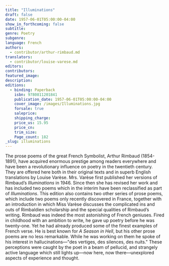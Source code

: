 ```yaml
---
title: "Illuminations"
draft: false
date: 1957-06-01T05:00:00-04:00
show_in_forthcoming: false
subtitle:
genre: Poetry
subgenre:
language: French
authors:
  - contributor/arthur-rimbaud.md
translators:
  - contributor/louise-varese.md
editors:
contributors:
featured_image:
description:
editions:
  - binding: Paperback
    isbn: 9780811201841
    publication_date: 1957-06-01T05:00:00-04:00
    cover_image: /images/Illuminations.jpg
    forsale: true
    saleprice:
    shipping_charge:
    price_us: 15.95
    price_cn:
    trim_size:
    Page_count: 182
_slug: illuminations
---
```


The prose poems of the great French Symbolist, Arthur Rimbaud (1854-1891), have acquired enormous prestige among readers everywhere and have been a revolutionary influence on poetry in the twentieth century. They are offered here both in their original texts and in superb English translations by Louise Varèse. Mrs. Varèse first published her versions of Rimbaud’s _Illuminations_ in 1946. Since then she has revised her work and has included two poems which in the interim have been reclassified as part of _Illuminations_. This edition also contains two other series of prose poems, which include two poems only recently discovered in France, together with an introduction in which Miss Varèse discusses the complicated ins and outs of Rimbaldien scholarship and the special qualities of Rimbaud’s writing. Rimbaud was indeed the most astonishing of French geniuses. Fired in childhood with an ambition to write, he gave up poetry before he was twenty-one. Yet he had already produced some of the finest examples of French verse. He is best known for _A Season in Hell_, but his other prose poems are no less remarkable. While he was working on them he spoke of his interest in hallucinations––"des vertiges, des silences, des nuits." These perceptions were caught by the poet in a beam of pellucid, and strangely active language which still lights up––now here, now there––unexplored aspects of experience and thought.

